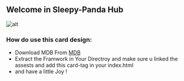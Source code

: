 
## Welcome in Sleepy-Panda Hub
![alt](https://www.dropbox.com/pri/get/maxim-ilyahov-0aRycsfH57A-unsplash.jpg?_subject_uid=1331713457&w=AAChugQZ31kVz2A6kqxVf8mtrhAxuVcbYSnb1dyKArwT4g)
### How do use this card design:
- Download MDB From   [MDB](https://mdbootstrap.com/docs/standard/getting-started/installation/)
- Extract the Framwork in Your Directroy and make sure u linked the assests and add this card-tag in your index.html
- and have a little Joy !

